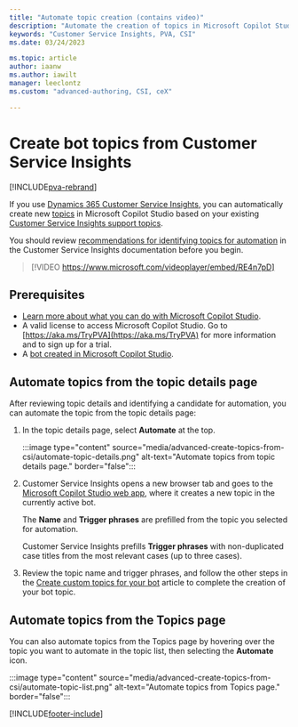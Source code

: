 ```yaml
---
title: "Automate topic creation (contains video)"
description: "Automate the creation of topics in Microsoft Copilot Studio bots by using support topics discovered by Dynamics 365 Customer Service Insights."
keywords: "Customer Service Insights, PVA, CSI"
ms.date: 03/24/2023

ms.topic: article
author: iaanw
ms.author: iawilt
manager: leeclontz
ms.custom: "advanced-authoring, CSI, ceX"

---
```


# Create bot topics from Customer Service Insights

[!INCLUDE[pva-rebrand](includes/pva-rebrand.md)]

If you use [Dynamics 365 Customer Service Insights](/dynamics365/ai/customer-service-insights/overview), you can automatically create new [topics](authoring-create-edit-topics.md) in Microsoft Copilot Studio based on your existing [Customer Service Insights support topics](/dynamics365/ai/customer-service-insights/topics-page).

You should review [recommendations for identifying topics for automation](/dynamics365/ai/customer-service-insights/automate-topics#identify-topics-for-automation) in the Customer Service Insights documentation before you begin.

>
> [!VIDEO https://www.microsoft.com/videoplayer/embed/RE4n7pD]
>

## Prerequisites

- [Learn more about what you can do with Microsoft Copilot Studio](fundamentals-what-is-power-virtual-agents.md).
- A valid license to access Microsoft Copilot Studio. Go to [https://aka.ms/TryPVA](https://aka.ms/TryPVA) for more information and to sign up for a trial.
- A [bot created in Microsoft Copilot Studio](authoring-first-bot.md).

## Automate topics from the topic details page

After reviewing topic details and identifying a candidate for automation, you can automate the topic from the topic details page:

1. In the topic details page, select **Automate** at the top.

    :::image type="content" source="media/advanced-create-topics-from-csi/automate-topic-details.png" alt-text="Automate topics from topic details page." border="false":::

1. Customer Service Insights opens a new browser tab and goes to the [Microsoft Copilot Studio web app](https://web.powerva.microsoft.com), where it creates a new topic in the currently active bot.

    The **Name** and **Trigger phrases** are prefilled from the topic you selected for automation.

    Customer Service Insights prefills **Trigger phrases** with non-duplicated case titles from the most relevant cases (up to three cases).

1. Review the topic name and trigger phrases, and follow the other steps in the [Create custom topics for your bot](authoring-create-edit-topics.md) article to complete the creation of your bot topic.

## Automate topics from the Topics page

You can also automate topics from the Topics page by hovering over the topic you want to automate in the topic list, then selecting the **Automate** icon.

:::image type="content" source="media/advanced-create-topics-from-csi/automate-topic-list.png" alt-text="Automate topics from Topics page." border="false":::

[!INCLUDE[footer-include](includes/footer-banner.md)]

